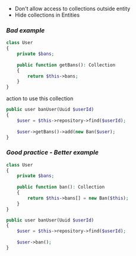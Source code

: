 * Don't allow access to collections outside entity
* Hide collections in Entities

### _Bad example_
```php
class User 
{
    private $bans;
    
    public function getBans(): Collection 
    {
        return $this->bans;
    }
}
```
action to use this collection
```php
public user banUser(Uuid $userId)
{
    $user = $this->repository->find($userId);
    
    $user->getBans()->add(new Ban($user);
}
```
### _Good practice - Better example_
```php
class User 
{
    private $bans;
    
    public function ban(): Collection 
    {
        return $this->bans[] = new Ban($this);
    }
}
```
```php
public user banUser(Uuid $userId)
{
    $user = $this->repository->find($userId);
   
    $user->ban();
}
```
